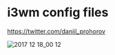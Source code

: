 # i3wm config files
https://twitter.com/daniil_prohorov

![2017 12 18_00 12](https://user-images.githubusercontent.com/22121879/34394715-26306bb6-eb6c-11e7-8387-b7e97aeeac0f.png)

